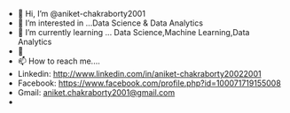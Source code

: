 - 👋 Hi, I’m @aniket-chakraborty2001
- 👀 I’m interested in ...Data Science & Data Analytics
- 🌱 I’m currently learning ... Data Science,Machine Learning,Data Analytics
- 💞
- 📫 How to reach me....
- Linkedin: http://www.linkedin.com/in/aniket-chakraborty20022001
- Facebook: https://www.facebook.com/profile.php?id=100071719155008
- Gmail: aniket.chakraborty2001@gmail.com
-  
<!---
aniket-chakraborty2001/aniket-chakraborty2001 is a ✨ special ✨ repository because its `README.md` (this file) appears on your GitHub profile.
You can click the Preview link to take a look at your changes.
--->
